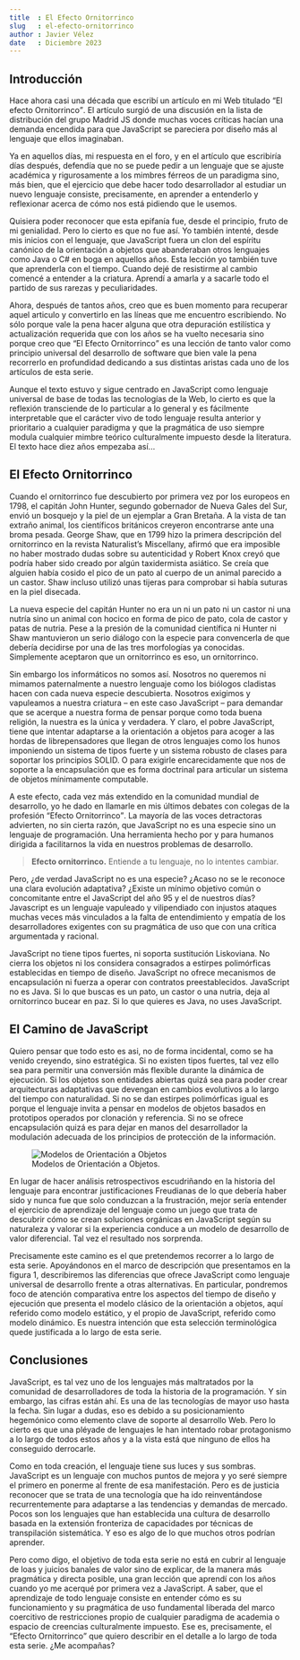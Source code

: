 ```yaml
---
title  : El Efecto Ornitorrinco
slug   : el-efecto-ornitorrinco
author : Javier Vélez
date   : Diciembre 2023
---
```


## Introducción

Hace ahora casi una década que escribí un artículo en mi Web titulado <q>El efecto Ornitorrinco</q>. El artículo surgió de una discusión en la lista de distribución del grupo Madrid JS donde muchas voces críticas hacían una demanda encendida para que JavaScript se pareciera por diseño más al lenguaje que ellos imaginaban.

Ya en aquellos días, mi respuesta en el foro, y en el artículo que escribiría días después, defendía que no se puede pedir a un lenguaje que se ajuste académica y rigurosamente a los mimbres férreos de un paradigma sino, más bien, que el ejercicio que debe hacer todo desarrollador al estudiar un nuevo lenguaje consiste, precisamente, en aprender a entenderlo y reflexionar acerca de cómo nos está pidiendo que le usemos.

Quisiera poder reconocer que esta epifanía fue, desde el principio, fruto de mi genialidad. Pero lo cierto es que no fue así. Yo también intenté, desde mis inicios con el lenguaje, que JavaScript fuera un clon del espíritu canónico de la orientación a objetos que abanderaban otros lenguajes como Java o C# en boga en aquellos años. Esta lección yo también tuve que aprenderla con el tiempo. Cuando dejé de resistirme al cambio comencé a entender a la criatura. Aprendí a amarla y a sacarle todo el partido de sus rarezas y peculiaridades.   

Ahora, después de tantos años, creo que es buen momento para recuperar aquel articulo y convertirlo en las líneas que me encuentro escribiendo. No sólo porque vale la pena hacer alguna que otra depuración estilística y actualización requerida que con los años se ha vuelto necesaria sino porque creo que <q>El Efecto Ornitorrinco</q> es una lección de tanto valor como principio universal del desarrollo de software que bien vale la pena recorrerlo en profundidad dedicando a sus distintas aristas cada uno de los artículos de esta serie.

Aunque el texto estuvo y sigue centrado en JavaScript como lenguaje universal de base de todas las tecnologías de la Web, lo cierto es que la reflexión transciende de lo particular a lo general y es fácilmente interpretable que el carácter vivo de todo lenguaje resulta anterior y prioritario a cualquier paradigma y que la pragmática de uso siempre modula cualquier mimbre teórico culturalmente impuesto desde la literatura. El texto hace diez años empezaba así... 

## El Efecto Ornitorrinco

Cuando el ornitorrinco fue descubierto por primera vez por los europeos en 1798, el capitán John Hunter, segundo gobernador de Nueva Gales del Sur, envió un bosquejo y la piel de un ejemplar a Gran Bretaña. A la vista de tan extraño animal, los científicos británicos creyeron encontrarse ante una broma pesada. George Shaw, que en 1799 hizo la primera descripción del ornitorrinco en la revista Naturalist’s Miscellany, afirmó que era imposible no haber mostrado dudas sobre su autenticidad y Robert Knox creyó que podría haber sido creado por algún taxidermista asiático. Se creía que alguien había cosido el pico de un pato al cuerpo de un animal parecido a un castor. Shaw incluso utilizó unas tijeras para comprobar si había suturas en la piel disecada.

La nueva especie del capitán Hunter no era un ni un pato ni un castor ni una nutría sino un animal con hocico en forma de pico de pato, cola de castor y patas de nutria. Pese a la presión de la comunidad científica ni Hunter ni Shaw mantuvieron un serio diálogo con la especie para convencerla de que debería decidirse por una de las tres morfologías ya conocidas. Simplemente aceptaron que un ornitorrinco es eso, un ornitorrinco.

Sin embargo los informáticos no somos así. Nosotros no queremos ni mimamos paternalmente a nuestro lenguaje como los biólogos cladistas hacen con cada nueva especie descubierta. Nosotros exigimos y vapuleamos a nuestra criatura – en este caso JavaScript – para demandar que se acerque a nuestra forma de pensar porque como toda buena religión, la nuestra es la única y verdadera. Y claro, el pobre JavaScript, tiene que intentar adaptarse a la orientación a objetos para acoger a las hordas de librepensadores que llegan de otros lenguajes como los hunos imponiendo un sistema de tipos fuerte y un sistema robusto de clases para soportar los principios SOLID. O para exigirle encarecidamente que nos de soporte a la encapsulación que es forma doctrinal para articular un sistema de objetos mínimamente computable.

A este efecto, cada vez más extendido en la comunidad mundial de desarrollo, yo he dado en llamarle en mis últimos debates con colegas de la profesión <q>Efecto Ornitorrinco</q>. La mayoría de las voces detractoras advierten, no sin cierta razón, que JavaScript no es una especie sino un lenguaje de programación. Una herramienta hecho por y para humanos dirigida a facilitarnos la vida en nuestros problemas de desarrollo.

> **Efecto ornitorrinco.** Entiende a tu lenguaje, no lo intentes cambiar.

Pero, ¿de verdad JavaScript no es una especie? ¿Acaso no se le reconoce una clara evolución adaptativa? ¿Existe un mínimo objetivo común o concomitante entre el JavaScript del año 95 y el de nuestros días? Javascript es un lenguaje vapuleado y vilipendiado con injustos ataques muchas veces más vinculados a la falta de entendimiento y empatía de los desarrolladores exigentes con su pragmática de uso que con una crítica argumentada y racional. 

JavaScript no tiene tipos fuertes, ni soporta sustitución Liskoviana. No cierra los objetos ni los considera consagrados a estirpes polimórficas establecidas en tiempo de diseño. JavaScript no ofrece mecanismos de encapsulación ni fuerza a operar con contratos preestablecidos. JavaScript no es Java. Si lo que buscas es un pato, un castor o una nutria, deja al ornitorrinco bucear en paz. Si lo que quieres es Java, no uses JavaScript.

## El Camino de JavaScript 

Quiero pensar que todo esto es asi, no de forma incidental, como se ha venido creyendo, sino estratégica. Si no existen tipos fuertes, tal vez ello sea para permitir una conversión más flexible durante la dinámica de ejecución. Si los objetos son entidades abiertas quizá sea para poder crear arquitecturas adaptativas que devengan en cambios evolutivos a lo largo del tiempo con naturalidad. Si no se dan estirpes polimórficas igual es porque el lenguaje invita a pensar en modelos de objetos basados en prototipos operados por clonación y referencia. Si no se ofrece encapsulación quizá es para dejar en manos del desarrollador la modulación adecuada de los principios de protección de la información.

<figure>
  <img src="/images/activity/articles/desarrollo/ornitorrinco/post-01.01.png" 
       alt="Modelos de Orientación a Objetos">
  <figcaption>Modelos de Orientación a Objetos.</figcaption>
</figure>

En lugar de hacer análisis retrospectivos escudriñando en la historia del lenguaje para encontrar justificaciones Freudianas de lo que debería haber sido y nunca fue que solo conduzcan a la frustración, mejor sería entender el ejercicio de aprendizaje del lenguaje como un juego que trata de descubrir cómo se crean soluciones orgánicas en JavaScript según su naturaleza y valorar si la experiencia conduce a un modelo de desarrollo de valor diferencial. Tal vez el resultado nos sorprenda.

Precisamente este camino es el que pretendemos recorrer a lo largo de esta serie. Apoyándonos en el marco de descripción que presentamos en la figura 1, describiremos las diferencias que ofrece JavaScript como lenguaje universal de desarrollo frente a otras alternativas. En particular, pondremos foco de atención comparativa entre los aspectos del tiempo de diseño y ejecución que presenta el modelo clásico de la orientación a objetos, aquí referido como modelo estático, y el propio de JavaScript, referido como modelo dinámico. Es nuestra intención que esta selección terminológica quede justificada a lo largo de esta serie.
 
## Conclusiones

JavaScript, es tal vez uno de los lenguajes más maltratados por la comunidad de desarrolladores de toda la historia de la programación. Y sin embargo, las cifras están ahí. Es una de las tecnologías de mayor uso hasta la fecha. Sin lugar a dudas, eso es debido a su posicionamiento hegemónico como elemento clave de soporte al desarrollo Web. Pero lo cierto es que una pléyade de lenguajes le han intentado robar protagonismo a lo largo de todos estos años y a la vista está que ninguno de ellos ha conseguido derrocarle.

Como en toda creación, el lenguaje tiene sus luces y sus sombras. JavaScript es un lenguaje con muchos puntos de mejora y yo seré siempre el primero en ponerme al frente de esa manifestación. Pero es de justicia reconocer que se trata de una tecnología que ha ido reinventándose recurrentemente para adaptarse a las tendencias y demandas de mercado. Pocos son los lenguajes que han establecida una cultura de desarrollo basada en la extensión fronteriza de capacidades por técnicas de transpilación sistemática. Y eso es algo de lo que muchos otros podrían aprender.

Pero como digo, el objetivo de toda esta serie no está en cubrir al lenguaje de loas y juicios banales de valor sino de explicar, de la manera más pragmática y directa posible, una gran lección que aprendí con los años cuando yo me acerqué por primera vez a JavaScript. A saber, que el aprendizaje de todo lenguaje consiste en entender cómo es su funcionamiento y su pragmática de uso fundamental liberada del marco coercitivo de restricciones propio de cualquier paradigma de academia o espacio de creencias culturalmente impuesto. Ese es, precisamente, el <q>Efecto Ornitorrinco</q> que quiero describir en el detalle a lo largo de toda esta serie. ¿Me acompañas?
 
